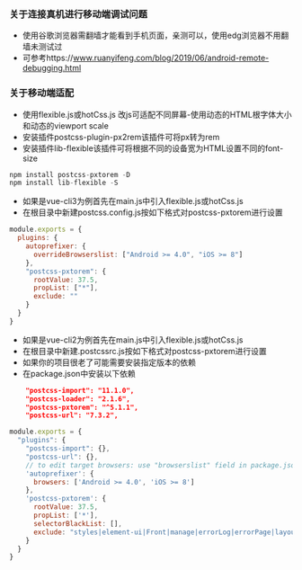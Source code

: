 ### 关于连接真机进行移动端调试问题
- 使用谷歌浏览器需翻墙才能看到手机页面，亲测可以，使用edg浏览器不用翻墙未测试过
- 可参考https://www.ruanyifeng.com/blog/2019/06/android-remote-debugging.html

### 关于移动端适配

- 使用flexible.js或hotCss.js 改js可适配不同屏幕-使用动态的HTML根字体大小和动态的viewport scale
- 安装插件postcss-plugin-px2rem该插件可将px转为rem
- 安装插件lib-flexible该插件可将根据不同的设备宽为HTML设置不同的font-size
```js
npm install postcss-pxtorem -D
npm install lib-flexible -S
```

- 如果是vue-cli3为例首先在main.js中引入flexible.js或hotCss.js
- 在根目录中新建postcss.config.js按如下格式对postcss-pxtorem进行设置
```js
module.exports = {
  plugins: {
    autoprefixer: {
      overrideBrowserslist: ["Android >= 4.0", "iOS >= 8"]
    },
    "postcss-pxtorem": {
      rootValue: 37.5,
      propList: ["*"],
      exclude: ""
    }
  }
}

```

- 如果是vue-cli2为例首先在main.js中引入flexible.js或hotCss.js
- 在根目录中新建.postcssrc.js按如下格式对postcss-pxtorem进行设置
- 如果你的项目很老了可能需要安装指定版本的依赖
- 在package.json中安装以下依赖
```json
    "postcss-import": "11.1.0",
    "postcss-loader": "2.1.6",
    "postcss-pxtorem": "^5.1.1",
    "postcss-url": "7.3.2",
```
```js
module.exports = {
  "plugins": {
    "postcss-import": {},
    "postcss-url": {},
    // to edit target browsers: use "browserslist" field in package.json
    'autoprefixer': {
      browsers: ['Android >= 4.0', 'iOS >= 8']
    },
    'postcss-pxtorem': {
      rootValue: 37.5,
      propList: ['*'],
      selectorBlackList: [],
      exclude: "styles|element-ui|Front|manage|errorLog|errorPage|layout|login|components" //不需要处理的文件目录
    }
  }
}


```




